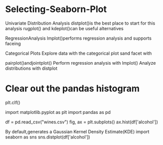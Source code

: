 # Selecting-Seaborn-Plot
Univariate Distribution Analysis distplot()is the best place to start for 
this analysis rugplot() and kdeplot()can be useful alternatives

RegressionAnalysis
lmplot()performs regression analysis and supports faceing

Categorical Plots Explore data with the categorical plot sand facet with

pairplot()andjointplot()
Perform regression analysis with lmplot() Analyze distributions with distplot

# Clear out the pandas histogram
plt.clf()

import matplotlib.pyplot as plt
import pandas as pd

df = pd.read_csv("wines.csv")
fig, ax = plt.subplots()
ax.hist(df['alcohol'])

By default,generates a Gaussian Kernel Density Estimate(KDE)
import seaborn as sns
sns.distplot(df['alcohol'])
